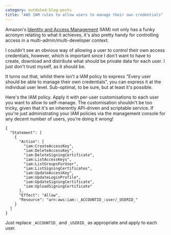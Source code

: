 ```yaml
---
category: outdated-blog-posts
title: "AWS IAM rules to allow users to manage their own credentials"
---
```


Amazon's [Identity and Access Management](http://aws.amazon.com/iam/)
(IAM) not only has a funky acronym relating to what it achieves, it's
also pretty handy for controlling access in a
multi-admin/multi-developer context.

I couldn't see an obvious way of allowing a user to control their own
access credentials, however, which is important since I don't want to
have to create, download and distribute what *should* be private data
for each user. I just don't trust myself, as it should be.

It turns out that, whilst there isn't a IAM policy to express "Every
user should be able to manage their own credentials", you can express it
at the individual user level. Sub-optimal, to be sure, but at least it's
possible.

Here's the IAM policy. Apply it with per-user customisations to each
user you want to allow to self-manage. The customisation shouldn't be
too tricky, given that it's an inherently API-driven and scriptable
service. If you're just administrating your IAM policies via the
management console for any decent number of users, you're doing it
wrong!

    { 
      "Statement": [
        { 
          "Action": [
            "iam:CreateAccessKey",
            "iam:DeleteAccessKey",
            "iam:DeleteSigningCertificate",
            "iam:ListAccessKeys",
            "iam:ListGroupsForUser",
            "iam:ListSigningCertificates",
            "iam:UpdateAccessKey",
            "iam:UpdateLoginProfile",
            "iam:UpdateSigningCertificate",
            "iam:UploadSigningCertificate"
          ],
          "Effect": "Allow",
          "Resource": "arn:aws:iam::_ACCOUNTID_:user/_USERID_"
        }
      ]
    }

Just replace `_ACCOUNTID_` and `_USERID_` as appropriate and apply to
each user.
